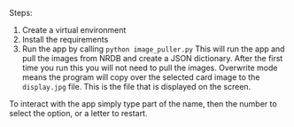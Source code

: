 Steps:
1. Create a virtual environment
2. Install the requirements
3. Run the app by calling `python image_puller.py`
This will run the app and pull the images from NRDB and create a JSON dictionary. After the first time you run this you will not need to pull the images.
Overwrite mode means the program will copy over the selected card image to the `display.jpg` file. This is the file that is displayed on the screen.

To interact with the app simply type part of the name, then the number to select the option, or a letter to restart.
